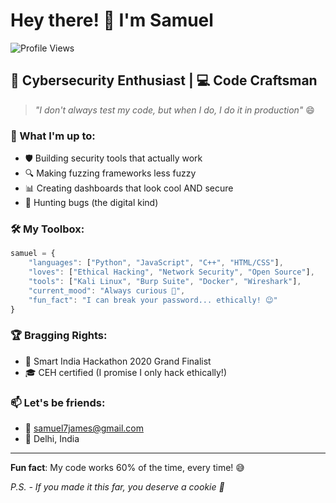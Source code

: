 # Hey there! 👋 I'm Samuel

![Profile Views](https://komarev.com/ghpvc/?username=samuel7james&color=brightgreen)

## 🔐 Cybersecurity Enthusiast | 💻 Code Craftsman

> *"I don't always test my code, but when I do, I do it in production"* 😄

### 🎯 What I'm up to:
- 🛡️ Building security tools that actually work
- 🔍 Making fuzzing frameworks less fuzzy
- 📊 Creating dashboards that look cool AND secure
- 🐛 Hunting bugs (the digital kind)

### 🛠️ My Toolbox:
```javascript
samuel = {
    "languages": ["Python", "JavaScript", "C++", "HTML/CSS"],
    "loves": ["Ethical Hacking", "Network Security", "Open Source"],
    "tools": ["Kali Linux", "Burp Suite", "Docker", "Wireshark"],
    "current_mood": "Always curious 🤔",
    "fun_fact": "I can break your password... ethically! 😉"
}
```

### 🏆 Bragging Rights:
- 🥇 Smart India Hackathon 2020 Grand Finalist
- 🎓 CEH certified (I promise I only hack ethically!)

### 📫 Let's be friends:
- 📧 samuel7james@gmail.com
- 📍 Delhi, India

---

**Fun fact**: My code works 60% of the time, every time! 😅

*P.S. - If you made it this far, you deserve a cookie 🍪*

